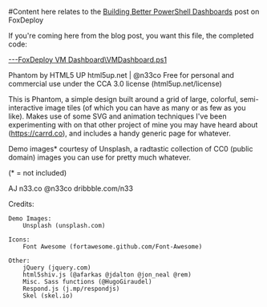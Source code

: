 #Content here relates to the [Building Better PowerShell Dashboards](http://wp.me/p3Q7Nu-Qt) post on FoxDeploy

If you're coming here from the blog post, you want this file, the completed code:

[---FoxDeploy VM Dashboard\VMDashboard.ps1](https://github.com/1RedOne/BlogPosts/blob/master/FoxDeploy%20VM%20Dashboard/VMDashboard.ps1)

<content below from readme.txt file from template source>

Phantom by HTML5 UP
html5up.net | @n33co
Free for personal and commercial use under the CCA 3.0 license (html5up.net/license)


This is Phantom, a simple design built around a grid of large, colorful, semi-interactive
image tiles (of which you can have as many or as few as you like). Makes use of some
SVG and animation techniques I've been experimenting with on that other project of mine
you may have heard about (https://carrd.co), and includes a handy generic page for whatever.

Demo images* courtesy of Unsplash, a radtastic collection of CC0 (public domain) images
you can use for pretty much whatever.

(* = not included)

AJ
n33.co @n33co dribbble.com/n33


Credits:

	Demo Images:
		Unsplash (unsplash.com)

	Icons:
		Font Awesome (fortawesome.github.com/Font-Awesome)

	Other:
		jQuery (jquery.com)
		html5shiv.js (@afarkas @jdalton @jon_neal @rem)
		Misc. Sass functions (@HugoGiraudel)
		Respond.js (j.mp/respondjs)
		Skel (skel.io)
